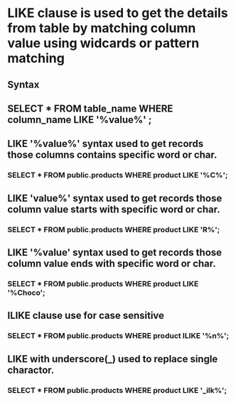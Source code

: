 # LIKE clause is used to get the details from table by matching column value using widcards or pattern matching

## Syntax

## SELECT \* FROM table_name WHERE column_name LIKE '%value%' ;

## LIKE '%value%' syntax used to get records those columns contains specific word or char.

### SELECT \* FROM public.products WHERE product LIKE '%C%';

## LIKE 'value%' syntax used to get records those column value starts with specific word or char.

### SELECT \* FROM public.products WHERE product LIKE 'R%';

## LIKE '%value' syntax used to get records those column value ends with specific word or char.

### SELECT \* FROM public.products WHERE product LIKE '%Choco';

## ILIKE clause use for case sensitive

### SELECT \* FROM public.products WHERE product ILIKE '%n%';

## LIKE with underscore(\_) used to replace single charactor.

### SELECT \* FROM public.products WHERE product LIKE '\_ilk%';
